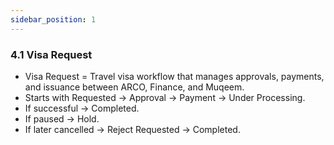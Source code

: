 ```yaml
---
sidebar_position: 1
---
```

### 4.1 Visa Request

- Visa Request = Travel visa workflow that manages approvals, payments, and issuance between ARCO, Finance, and Muqeem.
- Starts with Requested → Approval → Payment → Under Processing.
- If successful → Completed.
- If paused → Hold.
- If later cancelled → Reject Requested → Completed.